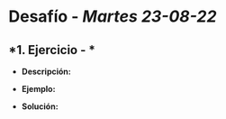 # Desafío - *Martes 23-08-22*

## *1. Ejercicio - *

- **Descripción:** 

- **Ejemplo:**


- **Solución:**
```javascript

```